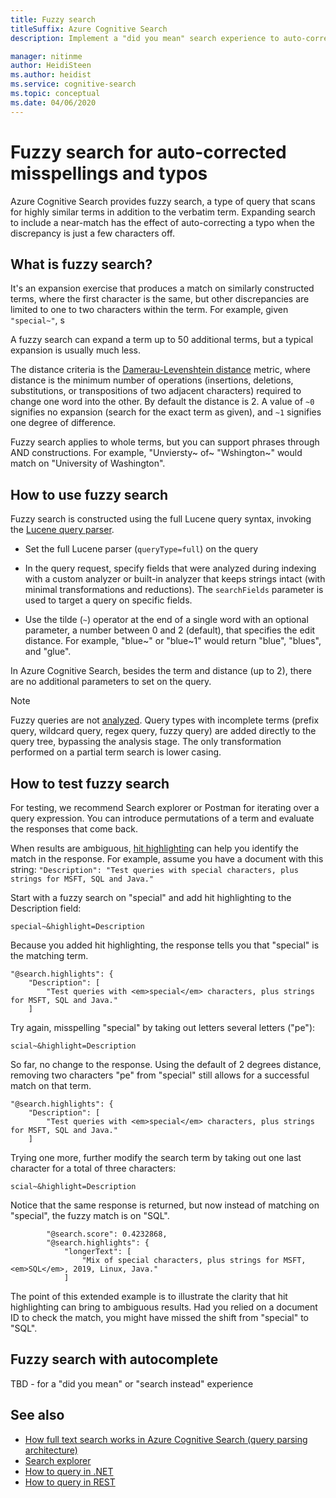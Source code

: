 ```yaml
---
title: Fuzzy search
titleSuffix: Azure Cognitive Search
description: Implement a "did you mean" search experience to auto-correct a misspelled term or typo.

manager: nitinme
author: HeidiSteen
ms.author: heidist
ms.service: cognitive-search
ms.topic: conceptual
ms.date: 04/06/2020
---
```

# Fuzzy search for auto-corrected misspellings and typos

Azure Cognitive Search provides fuzzy search, a type of query that scans for highly similar terms in addition to the verbatim term. Expanding search to include a near-match has the effect of auto-correcting a typo when the discrepancy is just a few characters off. 

## What is fuzzy search?

It's an expansion exercise that produces a match on similarly constructed terms, where the first character is the same, but other discrepancies are limited to one to two characters within the term. For example, given `"special~"`, s

A fuzzy search can expand a term up to 50 additional terms, but a typical expansion is usually much less. 

The distance criteria is the [Damerau-Levenshtein distance](https://en.wikipedia.org/wiki/Damerau%E2%80%93Levenshtein_distance) metric, where distance is the minimum number of operations (insertions, deletions, substitutions, or transpositions of two adjacent characters) required to change one word into the other. By default the distance is 2. A value of `~0` signifies no expansion (search for the exact term as given), and `~1` signifies one degree of difference.

Fuzzy search applies to whole terms, but you can support phrases through AND constructions. For example, "Unviersty~ of~ "Wshington~" would match on "University of Washington".

## How to use fuzzy search

Fuzzy search is constructed using the full Lucene query syntax, invoking the [Lucene query parser](https://lucene.apache.org/core/6_6_1/queryparser/org/apache/lucene/queryparser/classic/package-summary.html).

+ Set the full Lucene parser (`queryType=full`) on the query

+ In the query request, specify fields that were analyzed during indexing with a custom analyzer or built-in analyzer that keeps strings intact (with minimal transformations and reductions). The `searchFields` parameter is used to target a query on specific fields.

+ Use the tilde (`~`) operator at the end of a single word with an optional parameter, a number between 0 and 2 (default), that specifies the edit distance. For example, "blue~" or "blue~1" would return "blue", "blues", and "glue".

In Azure Cognitive Search, besides the term and distance (up to 2), there are no additional parameters to set on the query.

> [!NOTE]
> Fuzzy queries are not [analyzed](search-lucene-query-architecture.md#stage-2-lexical-analysis). Query types with incomplete terms (prefix query, wildcard query, regex query, fuzzy query) are added directly to the query tree, bypassing the analysis stage. The only transformation performed on a partial term search is lower casing.

## How to test fuzzy search

For testing, we recommend Search explorer or Postman for iterating over a query expression. You can introduce permutations of a term and evaluate the responses that come back.

When results are ambiguous, [hit highlighting](search-pagination-page-layout.md#hit-highlighting) can help you identify the match in the response. For example, assume you have a document with this string: `"Description": "Test queries with special characters, plus strings for MSFT, SQL and Java."`

Start with a fuzzy search on "special" and add hit highlighting to the Description field:

    special~&highlight=Description

Because you added hit highlighting, the response tells you that "special" is the matching term.

    "@search.highlights": {
        "Description": [
            "Test queries with <em>special</em> characters, plus strings for MSFT, SQL and Java."
        ]

Try again, misspelling "special" by taking out letters several letters ("pe"):

    scial~&highlight=Description

So far, no change to the response. Using the default of 2 degrees distance, removing two characters "pe" from "special" still allows for a successful match on that term.

    "@search.highlights": {
        "Description": [
            "Test queries with <em>special</em> characters, plus strings for MSFT, SQL and Java."
        ]

Trying one more, further modify the search term by taking out one last character for a total of three characters:

    scial~&highlight=Description

Notice that the same response is returned, but now instead of matching on "special", the fuzzy match is on "SQL".

            "@search.score": 0.4232868,
            "@search.highlights": {
                "longerText": [
                    "Mix of special characters, plus strings for MSFT, <em>SQL</em>, 2019, Linux, Java."
                ]

The point of this extended example is to illustrate the clarity that hit highlighting can bring to ambiguous results. Had you relied on a document ID to check the match, you might have missed the shift from "special" to "SQL".

## Fuzzy search with autocomplete

TBD - for a "did you mean" or "search instead" experience

## See also

+ [How full text search works in Azure Cognitive Search (query parsing architecture)](search-lucene-query-architecture.md)
+ [Search explorer](search-explorer.md)
+ [How to query in .NET](search-query-dotnet.md)
+ [How to query in REST](search-create-index-rest-api.md)
